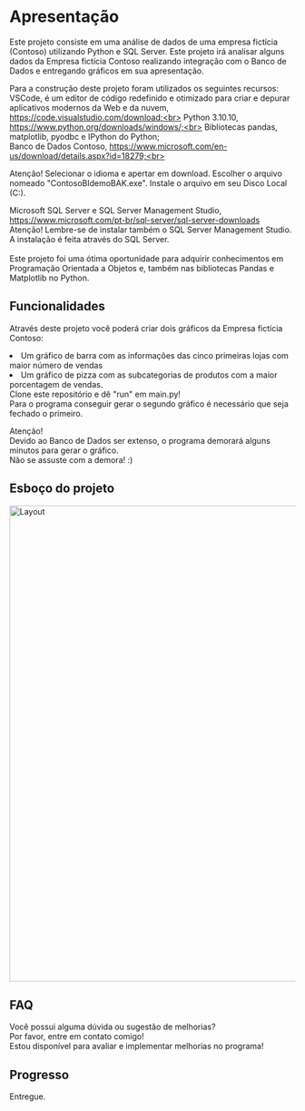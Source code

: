 # Apresentação
Este projeto consiste em uma análise de dados de uma empresa fictícia (Contoso) utilizando Python e SQL Server.
Este projeto irá analisar alguns dados da Empresa fictícia Contoso realizando integração com o Banco de Dados e entregando gráficos em sua apresentação.

Para a construção deste projeto foram utilizados os seguintes recursos:<br>
VSCode, é um editor de código redefinido e otimizado para criar e depurar aplicativos modernos da Web e da nuvem, https://code.visualstudio.com/download;<br>
Python 3.10.10, https://www.python.org/downloads/windows/;<br>
Bibliotecas pandas, matplotlib, pyodbc e IPython do Python;<br>
Banco de Dados Contoso, https://www.microsoft.com/en-us/download/details.aspx?id=18279;<br>
<p>Atenção! Selecionar o idioma e apertar em download. 
Escolher o arquivo nomeado "ContosoBIdemoBAK.exe". Instale o arquivo em seu Disco Local (C:).</p>

Microsoft SQL Server e SQL Server Management Studio, https://www.microsoft.com/pt-br/sql-server/sql-server-downloads<br>
Atenção! Lembre-se de instalar também o SQL Server Management Studio.<br>
A instalação é feita através do SQL Server.<br>
<br>
Este projeto foi uma ótima oportunidade para adquirir conhecimentos em Programação Orientada a Objetos e, também nas bibliotecas Pandas e Matplotlib no Python. 

## Funcionalidades
Através deste projeto você poderá criar dois gráficos da Empresa fictícia Contoso: 
<li> Um gráfico de barra com as informações das cinco primeiras lojas com maior número de vendas </li>
<li>Um gráfico de pizza com as subcategorias de produtos com a maior porcentagem de vendas.</li>
Clone este repositório e dê "run" em main.py!<br>
Para o programa conseguir gerar o segundo gráfico é necessário que seja fechado o primeiro.<br>

Atenção! <br>
Devido ao Banco de Dados ser extenso, o programa demorará alguns minutos para gerar o gráfico.<br> 
Não se assuste com a demora! :)

## Esboço do projeto
<img width="839" alt="Layout" src="https://user-images.githubusercontent.com/109561962/221394230-27aaa712-a4bd-4553-a1ef-d264f4e62242.png">

## FAQ
Você possui alguma dúvida ou sugestão de melhorias?<br>
Por favor, entre em contato comigo!<br>
Estou disponível para avaliar e implementar  melhorias no programa!<br>

## Progresso
Entregue.<br>
